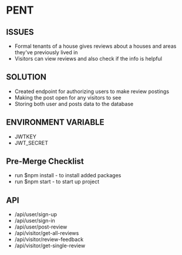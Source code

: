 # PENT

## ISSUES

- Formal tenants of a house gives reviews about a houses and areas they've previously lived in
- Visitors can view reviews and also check if the info is helpful

## SOLUTION

- Created endpoint for authorizing users to make review postings
- Making the post open for any visitors to see 
- Storing both user and posts data to the database

## ENVIRONMENT VARIABLE

- JWTKEY
- JWT_SECRET

## Pre-Merge Checklist

- run $npm install - to install added packages
- run $npm start - to start up project

## API

- /api/user/sign-up
- /api/user/sign-in
- /api/user/post-review
- /api/visitor/get-all-reviews
- /api/visitor/review-feedback
- /api/visitor/get-single-review
